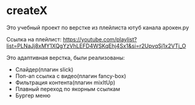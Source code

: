 # createX

Это учебный проект по верстке из плейлиста ютуб канала арокен.ру

Ссылка на плейлист: https://youtube.com/playlist?list=PLNaJj8xMY1XQgYzVhLEFD4WSKqEhj4Sx1&si=r2UpvqSj1x2VTj_O

Это адаптивная верстка, были реализованы:

- Слайдер(плагин slick)
- Поп-ап ссылка с видео(плагин fancy-box)
- Фильтрация контента(плагин mixItUp)
- Плавный переход по якорным ссылкам
- Бургер меню